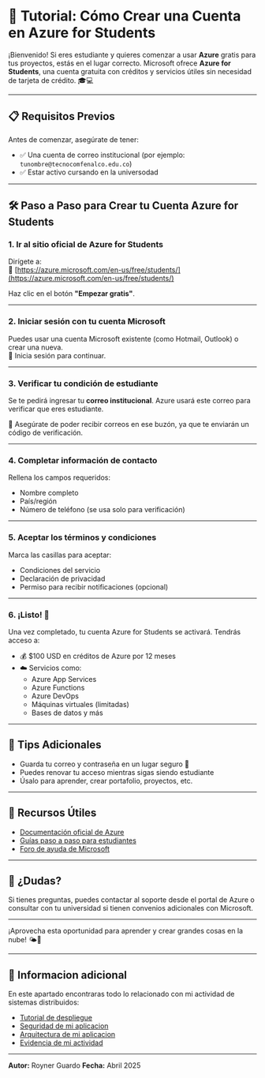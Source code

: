 # 🚀 Tutorial: Cómo Crear una Cuenta en Azure for Students

¡Bienvenido! Si eres estudiante y quieres comenzar a usar **Azure** gratis para tus proyectos, estás en el lugar correcto. Microsoft ofrece **Azure for Students**, una cuenta gratuita con créditos y servicios útiles sin necesidad de tarjeta de crédito. 🎓💻

---

## 📋 Requisitos Previos

Antes de comenzar, asegúrate de tener:

- ✅ Una cuenta de correo institucional (por ejemplo: `tunombre@tecnocomfenalco.edu.co`)
- ✅ Estar activo cursando en la universodad

---

## 🛠️ Paso a Paso para Crear tu Cuenta Azure for Students

### 1. Ir al sitio oficial de Azure for Students

Dirígete a:  
🔗 [https://azure.microsoft.com/en-us/free/students/](https://azure.microsoft.com/en-us/free/students/)

Haz clic en el botón **"Empezar gratis"**.

---

### 2. Iniciar sesión con tu cuenta Microsoft

Puedes usar una cuenta Microsoft existente (como Hotmail, Outlook) o crear una nueva.  
🔐 Inicia sesión para continuar.

---

### 3. Verificar tu condición de estudiante

Se te pedirá ingresar tu **correo institucional**. Azure usará este correo para verificar que eres estudiante.

📩 Asegúrate de poder recibir correos en ese buzón, ya que te enviarán un código de verificación.

---

### 4. Completar información de contacto

Rellena los campos requeridos:

- Nombre completo
- País/región
- Número de teléfono (se usa solo para verificación)

---

### 5. Aceptar los términos y condiciones

Marca las casillas para aceptar:

- Condiciones del servicio
- Declaración de privacidad
- Permiso para recibir notificaciones (opcional)

---

### 6. ¡Listo! 🎉

Una vez completado, tu cuenta Azure for Students se activará. Tendrás acceso a:

- 💰 $100 USD en créditos de Azure por 12 meses
- ☁️ Servicios como:
  - Azure App Services
  - Azure Functions
  - Azure DevOps
  - Máquinas virtuales (limitadas)
  - Bases de datos y más

---

## 🧠 Tips Adicionales

- Guarda tu correo y contraseña en un lugar seguro 🔐
- Puedes renovar tu acceso mientras sigas siendo estudiante
- Úsalo para aprender, crear portafolio, proyectos, etc.

---

## 📎 Recursos Útiles

- [Documentación oficial de Azure](https://docs.microsoft.com/en-us/azure/)
- [Guías paso a paso para estudiantes](https://learn.microsoft.com/en-us/training/azure/)
- [Foro de ayuda de Microsoft](https://learn.microsoft.com/en-us/answers/)

---

## 💬 ¿Dudas?

Si tienes preguntas, puedes contactar al soporte desde el portal de Azure o consultar con tu universidad si tienen convenios adicionales con Microsoft.

---

¡Aprovecha esta oportunidad para aprender y crear grandes cosas en la nube! 🌤️🚀

---

## 💬 Informacion adicional

En este apartado encontraras todo lo relacionado con mi actividad de sistemas distribuidos:

- [Tutorial de despliegue](https://github.com/RoynerG/pokedex/blob/main/Despliegue.md)
- [Seguridad de mi aplicacion](https://github.com/RoynerG/pokedex/blob/main/Security.md)
- [Arquitectura de mi aplicacion](https://github.com/RoynerG/pokedex/blob/main/Arquitecture.png)
- [Evidencia de mi actividad](https://github.com/RoynerG/pokedex/blob/main/evidence.pdf)

---

**Autor:** Royner Guardo 
**Fecha:** Abril 2025
